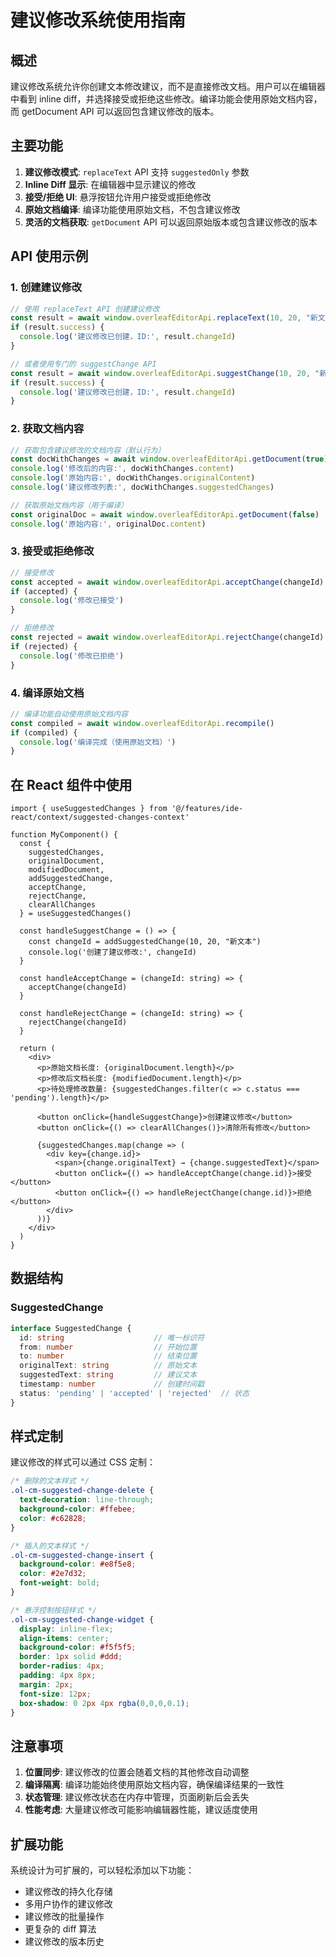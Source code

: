 # 建议修改系统使用指南

## 概述

建议修改系统允许你创建文本修改建议，而不是直接修改文档。用户可以在编辑器中看到 inline diff，并选择接受或拒绝这些修改。编译功能会使用原始文档内容，而 getDocument API 可以返回包含建议修改的版本。

## 主要功能

1. **建议修改模式**: `replaceText` API 支持 `suggestedOnly` 参数
2. **Inline Diff 显示**: 在编辑器中显示建议的修改
3. **接受/拒绝 UI**: 悬浮按钮允许用户接受或拒绝修改
4. **原始文档编译**: 编译功能使用原始文档，不包含建议修改
5. **灵活的文档获取**: `getDocument` API 可以返回原始版本或包含建议修改的版本

## API 使用示例

### 1. 创建建议修改

```javascript
// 使用 replaceText API 创建建议修改
const result = await window.overleafEditorApi.replaceText(10, 20, "新文本", true)
if (result.success) {
  console.log('建议修改已创建，ID:', result.changeId)
}

// 或者使用专门的 suggestChange API
const result = await window.overleafEditorApi.suggestChange(10, 20, "新文本")
if (result.success) {
  console.log('建议修改已创建，ID:', result.changeId)
}
```

### 2. 获取文档内容

```javascript
// 获取包含建议修改的文档内容（默认行为）
const docWithChanges = await window.overleafEditorApi.getDocument(true)
console.log('修改后的内容:', docWithChanges.content)
console.log('原始内容:', docWithChanges.originalContent)
console.log('建议修改列表:', docWithChanges.suggestedChanges)

// 获取原始文档内容（用于编译）
const originalDoc = await window.overleafEditorApi.getDocument(false)
console.log('原始内容:', originalDoc.content)
```

### 3. 接受或拒绝修改

```javascript
// 接受修改
const accepted = await window.overleafEditorApi.acceptChange(changeId)
if (accepted) {
  console.log('修改已接受')
}

// 拒绝修改
const rejected = await window.overleafEditorApi.rejectChange(changeId)
if (rejected) {
  console.log('修改已拒绝')
}
```

### 4. 编译原始文档

```javascript
// 编译功能自动使用原始文档内容
const compiled = await window.overleafEditorApi.recompile()
if (compiled) {
  console.log('编译完成（使用原始文档）')
}
```

## 在 React 组件中使用

```tsx
import { useSuggestedChanges } from '@/features/ide-react/context/suggested-changes-context'

function MyComponent() {
  const {
    suggestedChanges,
    originalDocument,
    modifiedDocument,
    addSuggestedChange,
    acceptChange,
    rejectChange,
    clearAllChanges
  } = useSuggestedChanges()

  const handleSuggestChange = () => {
    const changeId = addSuggestedChange(10, 20, "新文本")
    console.log('创建了建议修改:', changeId)
  }

  const handleAcceptChange = (changeId: string) => {
    acceptChange(changeId)
  }

  const handleRejectChange = (changeId: string) => {
    rejectChange(changeId)
  }

  return (
    <div>
      <p>原始文档长度: {originalDocument.length}</p>
      <p>修改后文档长度: {modifiedDocument.length}</p>
      <p>待处理修改数量: {suggestedChanges.filter(c => c.status === 'pending').length}</p>
      
      <button onClick={handleSuggestChange}>创建建议修改</button>
      <button onClick={() => clearAllChanges()}>清除所有修改</button>
      
      {suggestedChanges.map(change => (
        <div key={change.id}>
          <span>{change.originalText} → {change.suggestedText}</span>
          <button onClick={() => handleAcceptChange(change.id)}>接受</button>
          <button onClick={() => handleRejectChange(change.id)}>拒绝</button>
        </div>
      ))}
    </div>
  )
}
```

## 数据结构

### SuggestedChange

```typescript
interface SuggestedChange {
  id: string                    // 唯一标识符
  from: number                  // 开始位置
  to: number                    // 结束位置
  originalText: string          // 原始文本
  suggestedText: string         // 建议文本
  timestamp: number             // 创建时间戳
  status: 'pending' | 'accepted' | 'rejected'  // 状态
}
```

## 样式定制

建议修改的样式可以通过 CSS 定制：

```css
/* 删除的文本样式 */
.ol-cm-suggested-change-delete {
  text-decoration: line-through;
  background-color: #ffebee;
  color: #c62828;
}

/* 插入的文本样式 */
.ol-cm-suggested-change-insert {
  background-color: #e8f5e8;
  color: #2e7d32;
  font-weight: bold;
}

/* 悬浮控制按钮样式 */
.ol-cm-suggested-change-widget {
  display: inline-flex;
  align-items: center;
  background-color: #f5f5f5;
  border: 1px solid #ddd;
  border-radius: 4px;
  padding: 4px 8px;
  margin: 2px;
  font-size: 12px;
  box-shadow: 0 2px 4px rgba(0,0,0,0.1);
}
```

## 注意事项

1. **位置同步**: 建议修改的位置会随着文档的其他修改自动调整
2. **编译隔离**: 编译功能始终使用原始文档内容，确保编译结果的一致性
3. **状态管理**: 建议修改状态在内存中管理，页面刷新后会丢失
4. **性能考虑**: 大量建议修改可能影响编辑器性能，建议适度使用

## 扩展功能

系统设计为可扩展的，可以轻松添加以下功能：

- 建议修改的持久化存储
- 多用户协作的建议修改
- 建议修改的批量操作
- 更复杂的 diff 算法
- 建议修改的版本历史


